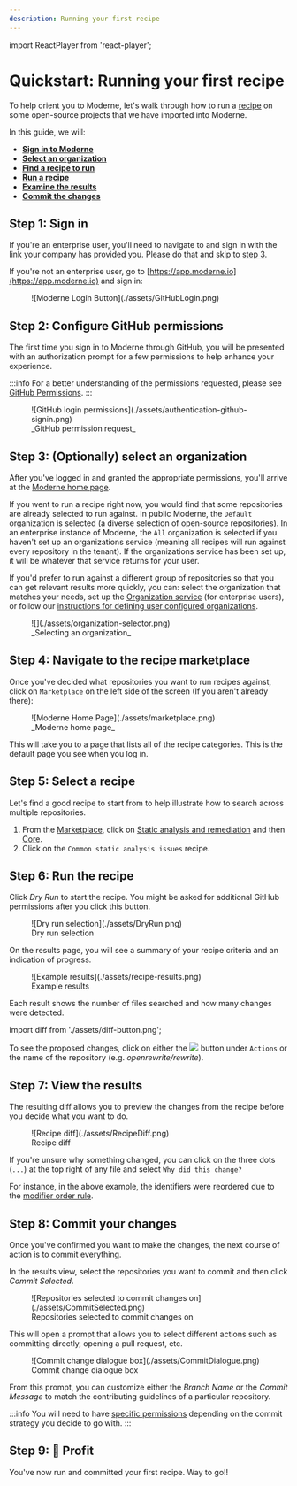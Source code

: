 ```yaml
---
description: Running your first recipe
---
```


import ReactPlayer from 'react-player';

# Quickstart: Running your first recipe

To help orient you to Moderne, let's walk through how to run a [recipe](https://docs.openrewrite.org/concepts-and-explanations/recipes) on some open-source projects that we have imported into Moderne.

In this guide, we will:

* [**Sign in to Moderne**](#step-1-sign-in)
* [**Select an organization**](#step-3-optionally-select-an-organization)
* [**Find a recipe to run**](#step-5-select-a-recipe)
* [**Run a recipe**](#step-6-run-the-recipe)
* [**Examine the results**](#step-7-view-the-results)
* [**Commit the changes**](#step-8-commit-your-changes)

<ReactPlayer className="reactPlayer" url='https://www.youtube.com/watch?v=cHRi6jRPMUI' controls="true" />

## Step 1: Sign in

If you're an enterprise user, you'll need to navigate to and sign in with the link your company has provided you. Please do that and skip to [step 3](#step-3-optionally-select-an-organization).

If you're not an enterprise user, go to [https://app.moderne.io](https://app.moderne.io) and sign in:

<figure>
  ![Moderne Login Button](./assets/GitHubLogin.png)
  <figcaption></figcaption>
</figure>

## Step 2: Configure GitHub permissions

The first time you sign in to Moderne through GitHub, you will be presented with an authorization prompt for a few permissions to help enhance your experience.

:::info
For a better understanding of the permissions requested, please see [GitHub Permissions](../../../administrator-documentation/moderne-platform/references/github-permissions.md#oauth-permission).
:::

<figure>
  ![GitHub login permissions](./assets/authentication-github-signin.png)
  <figcaption>_GitHub permission request_</figcaption>
</figure>

## Step 3: (Optionally) select an organization

After you've logged in and granted the appropriate permissions, you'll arrive at the [Moderne home page](https://app.moderne.io/).

If you went to run a recipe right now, you would find that some repositories are already selected to run against. In public Moderne, the `Default` organization is selected (a diverse selection of open-source repositories). In an enterprise instance of Moderne, the `All` organization is selected if you haven't set up an organizations service (meaning all recipes will run against every repository in the tenant). If the organizations service has been set up, it will be whatever that service returns for your user.

If you'd prefer to run against a different group of repositories so that you can get relevant results more quickly, you can: select the organization that matches your needs, set up the [Organization service](../../../administrator-documentation/moderne-platform/how-to-guides/organizations-service.md) (for enterprise users), or follow our [instructions for defining user configured organizations](../how-to-guides/managing-user-configured-organizations.md#how-to-create-a-user-configured-organization).

<figure>
  ![](./assets/organization-selector.png)
  <figcaption>_Selecting an organization_</figcaption>
</figure>

## Step 4: Navigate to the recipe marketplace

Once you've decided what repositories you want to run recipes against, click on `Marketplace` on the left side of the screen (If you aren't already there):

<figure>
  ![Moderne Home Page](./assets/marketplace.png)
  <figcaption>_Moderne home page_</figcaption>
</figure>

This will take you to a page that lists all of the recipe categories. This is the default page you see when you log in.

## Step 5: Select a recipe

Let's find a good recipe to start from to help illustrate how to search across multiple repositories.

1. From the [Marketplace](https://app.moderne.io/marketplace), click on [Static analysis and remediation](https://app.moderne.io/marketplace/org.openrewrite.staticanalysis) and then [Core](https://app.moderne.io/marketplace/org.openrewrite.staticanalysis.core).
2. Click on the `Common static analysis issues` recipe.

## Step 6: Run the recipe

Click _Dry Run_ to start the recipe. You might be asked for additional GitHub permissions after you click this button.

<figure>
  ![Dry run selection](./assets/DryRun.png)
  <figcaption>Dry run selection</figcaption>
</figure>

On the results page, you will see a summary of your recipe criteria and an indication of progress.

<figure>
  ![Example results](./assets/recipe-results.png)
  <figcaption>Example results</figcaption>
</figure>

Each result shows the number of files searched and how many changes were detected.

import diff from './assets/diff-button.png';

To see the proposed changes, click on either the <img src={diff} /> button under `Actions` or the name of the repository (e.g. _openrewrite/rewrite_).

## Step 7: View the results

The resulting diff allows you to preview the changes from the recipe before you decide what you want to do.

<figure>
  ![Recipe diff](./assets/RecipeDiff.png)
  <figcaption>Recipe diff</figcaption>
</figure>

If you're unsure why something changed, you can click on the three dots (`...`) at the top right of any file and select `Why did this change?`

For instance, in the above example, the identifiers were reordered due to the [modifier order rule](https://app.moderne.io/recipes/org.openrewrite.staticanalysis.ModifierOrder).

## Step 8: Commit your changes

Once you've confirmed you want to make the changes, the next course of action is to commit everything.

In the results view, select the repositories you want to commit and then click _Commit Selected_.

<figure>
  ![Repositories selected to commit changes on](./assets/CommitSelected.png)
  <figcaption>Repositories selected to commit changes on</figcaption>
</figure>

This will open a prompt that allows you to select different actions such as committing directly, opening a pull request, etc.

<figure>
  ![Commit change dialogue box](./assets/CommitDialogue.png)
  <figcaption>Commit change dialogue box</figcaption>
</figure>

From this prompt, you can customize either the _Branch Name_ or the _Commit Message_ to match the contributing guidelines of a particular repository.

:::info
You will need to have [specific permissions](https://docs.moderne.io/references/github-permissions) depending on the commit strategy you decide to go with.
:::

## Step 9: 🎉 Profit

You've now run and committed your first recipe. Way to go!!
